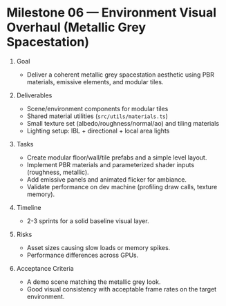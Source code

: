 # Milestone 06 — Environment Visual Overhaul (Metallic Grey Spacestation)

1. Goal
   - Deliver a coherent metallic grey spacestation aesthetic using PBR materials, emissive elements, and modular tiles.

2. Deliverables
   - Scene/environment components for modular tiles
   - Shared material utilities (`src/utils/materials.ts`)
   - Small texture set (albedo/roughness/normal/ao) and tiling materials
   - Lighting setup: IBL + directional + local area lights

3. Tasks
   - Create modular floor/wall/tile prefabs and a simple level layout.
   - Implement PBR materials and parameterized shader inputs (roughness, metallic).
   - Add emissive panels and animated flicker for ambiance.
   - Validate performance on dev machine (profiling draw calls, texture memory).

4. Timeline
   - 2-3 sprints for a solid baseline visual layer.

5. Risks
   - Asset sizes causing slow loads or memory spikes.
   - Performance differences across GPUs.

6. Acceptance Criteria
   - A demo scene matching the metallic grey look.
   - Good visual consistency with acceptable frame rates on the target environment.
